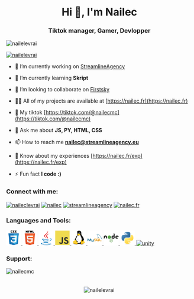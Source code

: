 <h1 align="center">Hi 👋, I'm Nailec</h1>
<h3 align="center">Tiktok manager, Gamer, Devlopper</h3>

<p align="left"> <img src="https://komarev.com/ghpvc/?username=nailelevrai&label=Profile%20views&color=0e75b6&style=flat" alt="nailelevrai" /> </p>

<p align="left"> <a href="https://github.com/ryo-ma/github-profile-trophy"><img src="https://github-profile-trophy.vercel.app/?username=nailelevrai" alt="nailelevrai" /></a> </p>

- 🔭 I’m currently working on [StreamlineAgency](https://streamlineagency.eu)

- 🌱 I’m currently learning **Skript**

- 👯 I’m looking to collaborate on [Firstsky](https://firstsky.net)

- 👨‍💻 All of my projects are available at [https://nailec.fr](https://nailec.fr)

- 📝 My tiktok [https://tiktok.com/@nailecmc](https://tiktok.com/@nailecmc)

- 💬 Ask me about **JS, PY, HTML, CSS**

- 📫 How to reach me **nailec@streamlineagency.eu**

- 📄 Know about my experiences [https://nailec.fr/exp](https://nailec.fr/exp)

- ⚡ Fun fact **I code :)**

<h3 align="left">Connect with me:</h3>
<p align="left">
<a href="https://instagram.com/naileclevrai" target="blank"><img align="center" src="https://raw.githubusercontent.com/rahuldkjain/github-profile-readme-generator/master/src/images/icons/Social/instagram.svg" alt="naileclevrai" height="30" width="40" /></a>
<a href="https://www.youtube.com/c/nailec" target="blank"><img align="center" src="https://raw.githubusercontent.com/rahuldkjain/github-profile-readme-generator/master/src/images/icons/Social/youtube.svg" alt="nailec" height="30" width="40" /></a>
<a href="https://discord.gg/streamlineagency" target="blank"><img align="center" src="https://raw.githubusercontent.com/rahuldkjain/github-profile-readme-generator/master/src/images/icons/Social/discord.svg" alt="streamlineagency" height="30" width="40" /></a>
<a href="/nailec.fr" target="blank"><img align="center" src="https://raw.githubusercontent.com/rahuldkjain/github-profile-readme-generator/master/src/images/icons/Social/rss.svg" alt="nailec.fr" height="30" width="40" /></a>
</p>

<h3 align="left">Languages and Tools:</h3>
<p align="left"> <a href="https://www.w3schools.com/css/" target="_blank" rel="noreferrer"> <img src="https://raw.githubusercontent.com/devicons/devicon/master/icons/css3/css3-original-wordmark.svg" alt="css3" width="40" height="40"/> </a> <a href="https://www.w3.org/html/" target="_blank" rel="noreferrer"> <img src="https://raw.githubusercontent.com/devicons/devicon/master/icons/html5/html5-original-wordmark.svg" alt="html5" width="40" height="40"/> </a> <a href="https://www.java.com" target="_blank" rel="noreferrer"> <img src="https://raw.githubusercontent.com/devicons/devicon/master/icons/java/java-original.svg" alt="java" width="40" height="40"/> </a> <a href="https://developer.mozilla.org/en-US/docs/Web/JavaScript" target="_blank" rel="noreferrer"> <img src="https://raw.githubusercontent.com/devicons/devicon/master/icons/javascript/javascript-original.svg" alt="javascript" width="40" height="40"/> </a> <a href="https://www.linux.org/" target="_blank" rel="noreferrer"> <img src="https://raw.githubusercontent.com/devicons/devicon/master/icons/linux/linux-original.svg" alt="linux" width="40" height="40"/> </a> <a href="https://www.mysql.com/" target="_blank" rel="noreferrer"> <img src="https://raw.githubusercontent.com/devicons/devicon/master/icons/mysql/mysql-original-wordmark.svg" alt="mysql" width="40" height="40"/> </a> <a href="https://nodejs.org" target="_blank" rel="noreferrer"> <img src="https://raw.githubusercontent.com/devicons/devicon/master/icons/nodejs/nodejs-original-wordmark.svg" alt="nodejs" width="40" height="40"/> </a> <a href="https://www.python.org" target="_blank" rel="noreferrer"> <img src="https://raw.githubusercontent.com/devicons/devicon/master/icons/python/python-original.svg" alt="python" width="40" height="40"/> </a> <a href="https://unity.com/" target="_blank" rel="noreferrer"> <img src="https://www.vectorlogo.zone/logos/unity3d/unity3d-icon.svg" alt="unity" width="40" height="40"/> </a> </p>


<h3 align="left">Support:</h3>
<p><a href="https://www.buymeacoffee.com/nailecmc"> <img align="left" src="https://cdn.buymeacoffee.com/buttons/v2/default-yellow.png" height="50" width="210" alt="nailecmc" /></a></p><br><br>


<p><img align="center" src="https://github-readme-stats.vercel.app/api/top-langs?username=nailelevrai&show_icons=true&locale=en&layout=compact" alt="nailelevrai" /></p>

